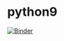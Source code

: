 # python9
[![Binder](https://mybinder.org/badge_logo.svg)](https://mybinder.org/v2/gh/RasmusHelsgaun/python9/master?filepath=Assignment%209.ipynb)
